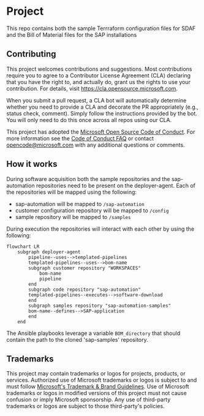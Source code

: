 # Project

This repo contains both the sample Terrraform configuration files for SDAF and the Bill of Material files for the SAP installations

## Contributing

This project welcomes contributions and suggestions.  Most contributions require you to agree to a
Contributor License Agreement (CLA) declaring that you have the right to, and actually do, grant us
the rights to use your contribution. For details, visit https://cla.opensource.microsoft.com.

When you submit a pull request, a CLA bot will automatically determine whether you need to provide
a CLA and decorate the PR appropriately (e.g., status check, comment). Simply follow the instructions
provided by the bot. You will only need to do this once across all repos using our CLA.

This project has adopted the [Microsoft Open Source Code of Conduct](https://opensource.microsoft.com/codeofconduct/).
For more information see the [Code of Conduct FAQ](https://opensource.microsoft.com/codeofconduct/faq/) or
contact [opencode@microsoft.com](mailto:opencode@microsoft.com) with any additional questions or comments.

## How it works

During software acquisition both the sample repositories and the sap-automation repositories need to be present on the deployer-agent. Each of the repositories will be mapped using the following:

- sap-automation will be mapped to ```/sap-automation```
- customer configuration repository will be mapped to ```/config```
- sample repository will be mapped to ```/samples```

During execution the repositories will interact with each other by using the following:

```mermaid
flowchart LR
    subgraph deployer-agent
        pipeline--uses-->templated-pipelines
        templated-pipelines--uses-->bom-name
        subgraph customer repository "WORKSPACES"
            bom-name
            pipeline
        end
        subgraph code repository "sap-automation"
        templated-pipelines--executes-->software-download
        end
        subgraph samples repository "sap-automation-samples"
        bom-name--defines-->SAP-application
        end
    end
```

The Ansible playbooks leverage a variable ```BOM_directory``` that should contain the path to the cloned 'sap-samples' repository. 

## Trademarks

This project may contain trademarks or logos for projects, products, or services. Authorized use of Microsoft
trademarks or logos is subject to and must follow
[Microsoft's Trademark & Brand Guidelines](https://www.microsoft.com/en-us/legal/intellectualproperty/trademarks/usage/general).
Use of Microsoft trademarks or logos in modified versions of this project must not cause confusion or imply Microsoft sponsorship.
Any use of third-party trademarks or logos are subject to those third-party's policies.
